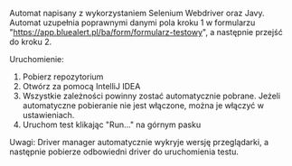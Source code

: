Automat napisany z wykorzystaniem Selenium Webdriver oraz Javy.
Automat uzupełnia poprawnymi danymi pola kroku 1 w formularzu "https://app.bluealert.pl/ba/form/formularz-testowy", a następnie przejść do kroku 2.

Uruchomienie:
1. Pobierz repozytorium
2. Otwórz za pomocą IntelliJ IDEA
3. Wszystkie zależności powinny zostać automatycznie pobrane. Jeżeli automatyczne pobieranie nie jest włączone, można je włączyć w ustawieniach.
4. Uruchom test klikając "Run..." na górnym pasku

Uwagi:
Driver manager automatycznie wykryje wersję przeglądarki, a następnie pobierze odbowiedni driver do uruchomienia testu.
